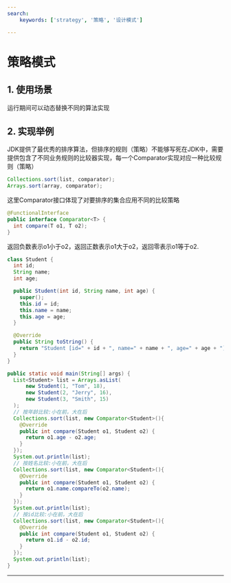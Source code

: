 ```yaml
---
search:
    keywords: ['strategy', '策略', '设计模式']

---
```


# 策略模式

## 1. 使用场景
运行期间可以动态替换不同的算法实现

## 2. 实现举例
JDK提供了最优秀的排序算法，但排序的规则（策略）不能够写死在JDK中，需要提供包含了不同业务规则的比较器实现，每一个Comparator实现对应一种比较规则（策略）

```java
Collections.sort(list, comparator);
Arrays.sort(array, comparator);
```

这里Comparator接口体现了对要排序的集合应用不同的比较策略

```java
@FunctionalInterface
public interface Comparator<T> {
  int compare(T o1, T o2);
}
```
返回负数表示o1小于o2，返回正数表示o1大于o2，返回零表示o1等于o2.

```java
class Student {
  int id;
  String name;
  int age;

  public Student(int id, String name, int age) {
    super();
    this.id = id;
    this.name = name;
    this.age = age;
  }

  @Override
  public String toString() {
    return "Student [id=" + id + ", name=" + name + ", age=" + age + "]";
  }  
}
```

```java
public static void main(String[] args) {
  List<Student> list = Arrays.asList(
      new Student(1, "Tom", 18), 
      new Student(2, "Jerry", 16), 
      new Student(3, "Smith", 15)
  );
  // 按年龄比较:小在前，大在后
  Collections.sort(list, new Comparator<Student>(){
    @Override
    public int compare(Student o1, Student o2) {
      return o1.age - o2.age;
    }
  });
  System.out.println(list);
  // 按姓名比较:小在前，大在后
  Collections.sort(list, new Comparator<Student>(){
    @Override
    public int compare(Student o1, Student o2) {
      return o1.name.compareTo(o2.name);
    }
  });
  System.out.println(list);
  // 按id比较:小在前，大在后
  Collections.sort(list, new Comparator<Student>(){
    @Override
    public int compare(Student o1, Student o2) {
      return o1.id - o2.id;
    }
  });
  System.out.println(list);
}
```

---

